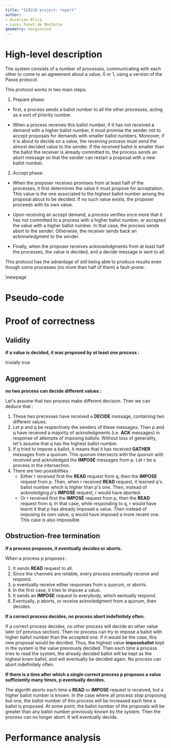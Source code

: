 ```yaml
---
title: "SLR210 project: report"
author:
- Aurélien Blicq
- Louis Penet de Monterno
geometry: margin=2cm
---
```


# High-level description

The system consists of a number of processes, communicating with each other to come to an agreement about a value, 0 or 1, using a version of the Paxos protocol.

This protocol works in two main steps:

1. Prepare phase:

- first, a process sends a ballot number to all the other processes, acting as a sort of priority number.

- When a process receives this ballot number, if it has not received a demand with a higher ballot number, it must promise the sender not to accept proposals for demands with smaller ballot numbers. Moreover, if it is about to decide on a value, the receiving process must send the almost decided value to the sender.
If the received ballot is smaller than the ballot the receiver is already committed to, the process sends an abort message so that the sender can restart a proposal with a new ballot number.

2. Accept phase:

- When the proposer receives promises from at least half of the processes, it first determines the value it must propose for acceptation. This value is the one associated to the highest ballot number among the proposal about to be decided. If no such value exists, the proposer proceeds with its own value.

- Upon receiving an accept demand, a process verifies once more that it has not committed to a process with a higher ballot number, or accepted the value with a higher ballot number. In that case, the process sends abort to the sender. Otherwise, the receiver sends back an acknowledgment to the sender.

- Finally, when the proposer receives acknowledgments from at least half the processes, the value is decided, and a decide message is sent to all.

This protocol has the advantage of still being able to produce results even though some processes (no more than half of them) a fault-prone.

\newpage

# Pseudo-code

# Proof of correctness

## Validity

__if a value is decided, it was proposed by at least one process :__

trivially true

## Aggreement

__no two process can decide different values :__

Let's assume that two process make different decision. Then we can deduce that :

1. These two precesses have received a __DECIDE__ message, containing two different values.
2. Let p and q be respectively the senders of these messages. Then p and q have received a majority of acknoledgments (i.e. __ACK__ messages) in response of attempts of imposing ballots.
Without loss of generality, let's assume that q has the highest ballot number.
3. If q tried to impose a ballot, it means that it has received __GATHER__ messages from a quorum. This quorum intersects with the quorum with received and acknoledged the __IMPOSE__ messages from p.
Let r be a process in the intersection.
4. There are two possibilities :
	- Either r received first the __READ__ request from q, then the __IMPOSE__ request from p. Then, when r received __READ__ request, it learned q's ballot number which is higher than p's one.
	Then, instead of acknoledging p's __IMPOSE__ request, r would have aborted.
	- Or r received first the __IMPOSE__ request from p, then the __READ__ request from q.
	In that case, while responding to q, r would have learnt it that p has already imposed a value. Then instead of imposing its own value, q would have imposed a more recent one.
	This case is also impossible.

## Obstruction-free termination

__If a process proposes, it eventually decides or aborts.__

When a process p proposes :

1. It sends __READ__ request to all.
2. Since the channels are reliable, every process eventually receive and respond.
3. p eventually receive either responses from a quorum, or aborts.
4. In the first case, it tries to impose a value.
5. It sends an __IMPOSE__ request to everybody, which eentually respond.
6. Eventually, p aborts, or receive acknoledgment from a quorum, then decides.

__If a correct process decides, no process abort indefinitely often.__

If a correct process decides, no other process will decide an other value later (cf previous section).
Then no process can try to impose a ballot with higher ballot number than the accepted one. If it would be the case, this new proposal would be decided.
Thus, the highest value __imposeballot__ kept in the system is the value previously decided. Then each time a process tries to read the system, the already decided ballot will be kept
as the highest knwn ballot, and will eventually be decided again.
No process can abort indefinitely often.

__If there is a time after which a single correct process p proposes a value sufficiently many times, p eventually decides.__

The algorith aborts each time a __READ__ or __IMPOSE__ request is received, but a higher ballot number is known.
In the case where all process stop proposing but one, the ballot number of this process will be increased each time a ballot is proposed. At some point, the ballot number of the proposals 
will be greater than any ballot number previously known by the system. Then the process can no longer abort. It will eventually decide.

# Performance analysis
